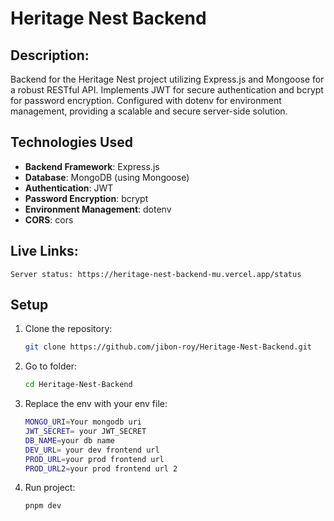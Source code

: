 # Heritage Nest Backend

## Description:

Backend for the Heritage Nest project utilizing Express.js and Mongoose for a robust RESTful API. Implements JWT for secure authentication and bcrypt for password encryption. Configured with dotenv for environment management, providing a scalable and secure server-side solution.

## Technologies Used

- **Backend Framework**: Express.js
- **Database**: MongoDB (using Mongoose)
- **Authentication**: JWT
- **Password Encryption**: bcrypt
- **Environment Management**: dotenv
- **CORS**: cors

## Live Links:

`Server status: https://heritage-nest-backend-mu.vercel.app/status`

## Setup

1. Clone the repository:
   ```bash
   git clone https://github.com/jibon-roy/Heritage-Nest-Backend.git
   ```
2. Go to folder:
   ```bash
   cd Heritage-Nest-Backend
   ```
3. Replace the env with your env file:
   ```bash
   MONGO_URI=Your mongodb uri
   JWT_SECRET= your JWT_SECRET
   DB_NAME=your db name
   DEV_URL= your dev frontend url
   PROD_URL=your prod frontend url
   PROD_URL2=your prod frontend url 2
   ```
4. Run project:
   ```bash
   pnpm dev
   ```
